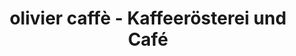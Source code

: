---
title: "olivier caffè - Kaffeerösterei und Café"
url: /wolfsburg/olivier-caffe-kaffeeroesterei-und-cafe/
shop: Kaffee
---
